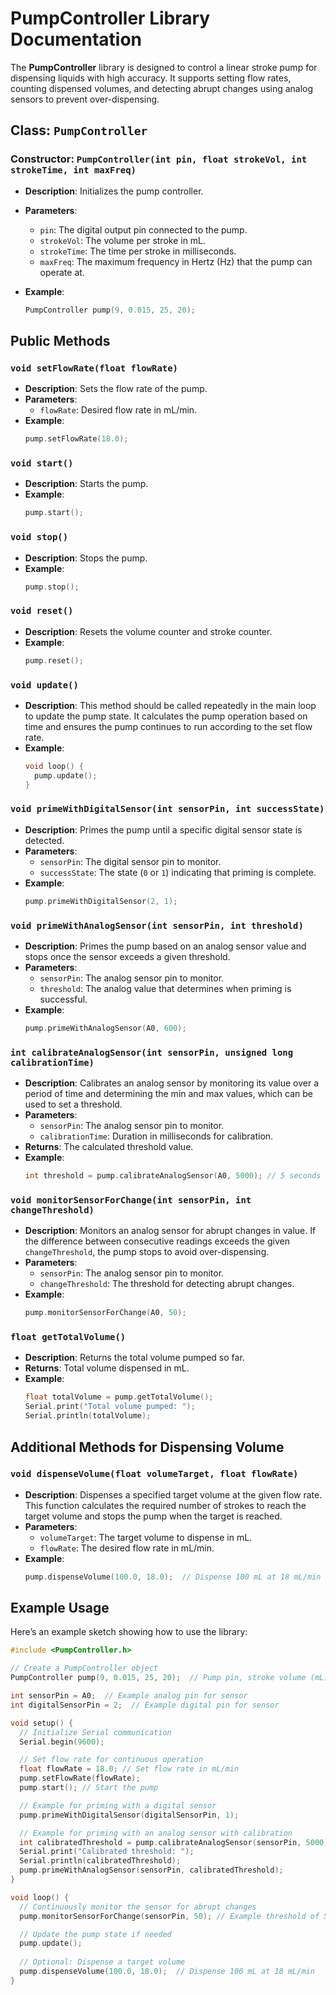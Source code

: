 
# PumpController Library Documentation

The **PumpController** library is designed to control a linear stroke pump for dispensing liquids with high accuracy. It supports setting flow rates, counting dispensed volumes, and detecting abrupt changes using analog sensors to prevent over-dispensing.

## Class: `PumpController`

### Constructor: `PumpController(int pin, float strokeVol, int strokeTime, int maxFreq)`

- **Description**: Initializes the pump controller.
- **Parameters**:
  - `pin`: The digital output pin connected to the pump.
  - `strokeVol`: The volume per stroke in mL.
  - `strokeTime`: The time per stroke in milliseconds.
  - `maxFreq`: The maximum frequency in Hertz (Hz) that the pump can operate at.
  
- **Example**:
  ```cpp
  PumpController pump(9, 0.015, 25, 20);
  ```

## Public Methods

### `void setFlowRate(float flowRate)`

- **Description**: Sets the flow rate of the pump.
- **Parameters**:
  - `flowRate`: Desired flow rate in mL/min.
- **Example**:
  ```cpp
  pump.setFlowRate(18.0);
  ```

### `void start()`

- **Description**: Starts the pump.
- **Example**:
  ```cpp
  pump.start();
  ```

### `void stop()`

- **Description**: Stops the pump.
- **Example**:
  ```cpp
  pump.stop();
  ```

### `void reset()`

- **Description**: Resets the volume counter and stroke counter.
- **Example**:
  ```cpp
  pump.reset();
  ```

### `void update()`

- **Description**: This method should be called repeatedly in the main loop to update the pump state. It calculates the pump operation based on time and ensures the pump continues to run according to the set flow rate.
- **Example**:
  ```cpp
  void loop() {
    pump.update();
  }
  ```

### `void primeWithDigitalSensor(int sensorPin, int successState)`

- **Description**: Primes the pump until a specific digital sensor state is detected.
- **Parameters**:
  - `sensorPin`: The digital sensor pin to monitor.
  - `successState`: The state (`0` or `1`) indicating that priming is complete.
- **Example**:
  ```cpp
  pump.primeWithDigitalSensor(2, 1);
  ```

### `void primeWithAnalogSensor(int sensorPin, int threshold)`

- **Description**: Primes the pump based on an analog sensor value and stops once the sensor exceeds a given threshold.
- **Parameters**:
  - `sensorPin`: The analog sensor pin to monitor.
  - `threshold`: The analog value that determines when priming is successful.
- **Example**:
  ```cpp
  pump.primeWithAnalogSensor(A0, 600);
  ```

### `int calibrateAnalogSensor(int sensorPin, unsigned long calibrationTime)`

- **Description**: Calibrates an analog sensor by monitoring its value over a period of time and determining the min and max values, which can be used to set a threshold.
- **Parameters**:
  - `sensorPin`: The analog sensor pin to monitor.
  - `calibrationTime`: Duration in milliseconds for calibration.
- **Returns**: The calculated threshold value.
- **Example**:
  ```cpp
  int threshold = pump.calibrateAnalogSensor(A0, 5000); // 5 seconds calibration
  ```

### `void monitorSensorForChange(int sensorPin, int changeThreshold)`

- **Description**: Monitors an analog sensor for abrupt changes in value. If the difference between consecutive readings exceeds the given `changeThreshold`, the pump stops to avoid over-dispensing.
- **Parameters**:
  - `sensorPin`: The analog sensor pin to monitor.
  - `changeThreshold`: The threshold for detecting abrupt changes.
- **Example**:
  ```cpp
  pump.monitorSensorForChange(A0, 50);
  ```

### `float getTotalVolume()`

- **Description**: Returns the total volume pumped so far.
- **Returns**: Total volume dispensed in mL.
- **Example**:
  ```cpp
  float totalVolume = pump.getTotalVolume();
  Serial.print("Total volume pumped: ");
  Serial.println(totalVolume);
  ```

## Additional Methods for Dispensing Volume

### `void dispenseVolume(float volumeTarget, float flowRate)`

- **Description**: Dispenses a specified target volume at the given flow rate. This function calculates the required number of strokes to reach the target volume and stops the pump when the target is reached.
- **Parameters**:
  - `volumeTarget`: The target volume to dispense in mL.
  - `flowRate`: The desired flow rate in mL/min.
- **Example**:
  ```cpp
  pump.dispenseVolume(100.0, 18.0);  // Dispense 100 mL at 18 mL/min
  ```

## Example Usage

Here’s an example sketch showing how to use the library:

```cpp
#include <PumpController.h>

// Create a PumpController object
PumpController pump(9, 0.015, 25, 20);  // Pump pin, stroke volume (mL), stroke time (ms), max frequency (Hz)

int sensorPin = A0;  // Example analog pin for sensor
int digitalSensorPin = 2;  // Example digital pin for sensor

void setup() {
  // Initialize Serial communication
  Serial.begin(9600);

  // Set flow rate for continuous operation
  float flowRate = 18.0; // Set flow rate in mL/min
  pump.setFlowRate(flowRate);
  pump.start(); // Start the pump

  // Example for priming with a digital sensor
  pump.primeWithDigitalSensor(digitalSensorPin, 1);

  // Example for priming with an analog sensor with calibration
  int calibratedThreshold = pump.calibrateAnalogSensor(sensorPin, 5000); // 5 seconds calibration
  Serial.print("Calibrated threshold: ");
  Serial.println(calibratedThreshold);
  pump.primeWithAnalogSensor(sensorPin, calibratedThreshold);
}

void loop() {
  // Continuously monitor the sensor for abrupt changes
  pump.monitorSensorForChange(sensorPin, 50); // Example threshold of 50

  // Update the pump state if needed
  pump.update();
  
  // Optional: Dispense a target volume
  pump.dispenseVolume(100.0, 18.0);  // Dispense 100 mL at 18 mL/min
}
```
